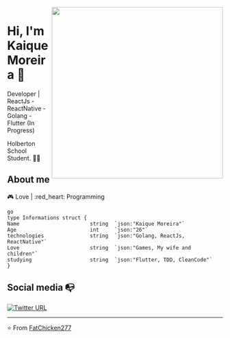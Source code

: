 <img align="right" width="400" height="400" src="https://media.giphy.com/media/3owvKdSecsPWrDDjIQ/giphy.gif">


# Hi, I'm Kaique Moreira :cookie:

Developer | ReactJs - ReactNative - Golang - Flutter (In Progress)

Holberton School Student. :man_technologist:

## About me 

 :video_game: Love | :red_heart: Programming
```
go
type Informations struct {
Name                       string  `json:"Kaique Moreira"`
Age                        int     `json:"26"`
technologies               string  `json:"Golang, ReactJs, ReactNative"`
Love                       string  `json:"Games, My wife and children"`
studying                   string  `json:"Flutter, TDD, CleanCode"`
}
```
## Social media :mailbox_with_no_mail:

[![Twitter URL](https://img.shields.io/twitter/url?color=%230072b1&label=connect&logo=linkedin&logoColor=%230072b1&style=flat-square&url=https%3A%2F%2Fwww.linkedin.com%2Fin%2Falejandro-ramirez-ciceros%2F)](https://www.linkedin.com/in/kaique-moreira-logstay/)


---
⭐️ From [FatChicken277](https://github.com/FatChicken277)
